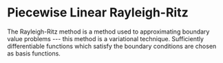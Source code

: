 # Piecewise Linear Rayleigh-Ritz

The Rayleigh-Ritz method is a method used to approximating boundary value problems --- this method is a variational technique.
Sufficiently differentiable functions which satisfy the boundary conditions are chosen as basis functions.
